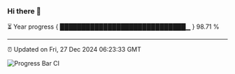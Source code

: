 ### Hi there 👋

⏳ Year progress { █████████████████████████████▁ } 98.71 %

---

⏰ Updated on Fri, 27 Dec 2024 06:23:33 GMT

![Progress Bar CI](https://github.com/liununu/liununu/workflows/Progress%20Bar%20CI/badge.svg)
